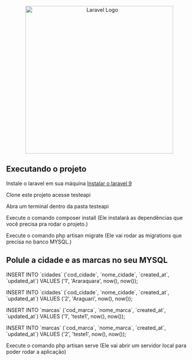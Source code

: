 <p align="center"><a href="https://laravel.com" target="_blank"><img src="https://raw.githubusercontent.com/laravel/art/master/logo-lockup/5%20SVG/2%20CMYK/1%20Full%20Color/laravel-logolockup-cmyk-red.svg" width="400" alt="Laravel Logo"></a></p>


## Executando o projeto

<p>Instale o laravel em sua máquina <a href="https://laravel.com/docs/9.x/installation">Instalar o laravel 9</a></p>

<p>Clone este projeto acesse testeapi</p>

<p>Abra um terminal dentro da pasta testeapi</p>

<p>Execute o comando composer install (Ele instalará as dependências que você precisa pra rodar o projeto.)</p>

<p>Execute o comando php artisan migrate (Ele vai rodar as migrations que precisa no banco MYSQL.)</p>

## Polule a cidade e as marcas no seu MYSQL

<p>INSERT INTO `cidades` (`cod_cidade`, `nome_cidade`, `created_at`, `updated_at`) VALUES ('1', 'Araraquara', now(), now());</p>

<p>INSERT INTO `cidades` (`cod_cidade`, `nome_cidade`, `created_at`, `updated_at`) VALUES ('2', 'Araguari', now(), now());</p>

<p>INSERT INTO `marcas` (`cod_marca`, `nome_marca`, `created_at`, `updated_at`) VALUES ('1', 'teste1', now(), now());</p>

<p>INSERT INTO `marcas` (`cod_marca`, `nome_marca`, `created_at`, `updated_at`) VALUES ('2', 'teste1', now(), now());</p>

<p>Execute o comando php artisan serve (Ele vai abrir um servidor local para poder rodar a aplicação)</p>

